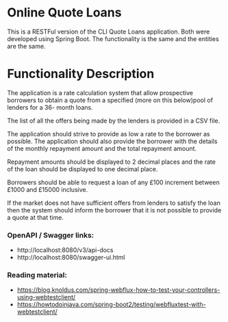 # Online Quote Loans #

This is a RESTFul version of the CLI Quote Loans application. Both were developed using Spring Boot. The functionality 
is the same and the entities are the same. 

# Functionality Description ##

The application is a rate calculation system that allow prospective borrowers to obtain a quote from a specified (more 
on this below)pool of lenders for a 36- month loans.

The list of all the offers being made by the lenders is provided in a CSV file.

The application should strive to provide as low a rate to the borrower as possible. The application should also provide
the borrower with the details of the monthly repayment amount and the total repayment amount.

Repayment amounts should be displayed to 2 decimal places and the rate of the loan should be displayed to one decimal place.

Borrowers should be able to request a loan of any £100 increment between £1000 and £15000 inclusive.

If the market does not have sufficient offers from lenders to satisfy the loan then the system should inform the borrower 
that it is not possible to provide a quote at that time.

### OpenAPI / Swagger links: ###
- http://localhost:8080/v3/api-docs
- http://localhost:8080/swagger-ui.html

### Reading material:
- https://blog.knoldus.com/spring-webflux-how-to-test-your-controllers-using-webtestclient/
- https://howtodoinjava.com/spring-boot2/testing/webfluxtest-with-webtestclient/